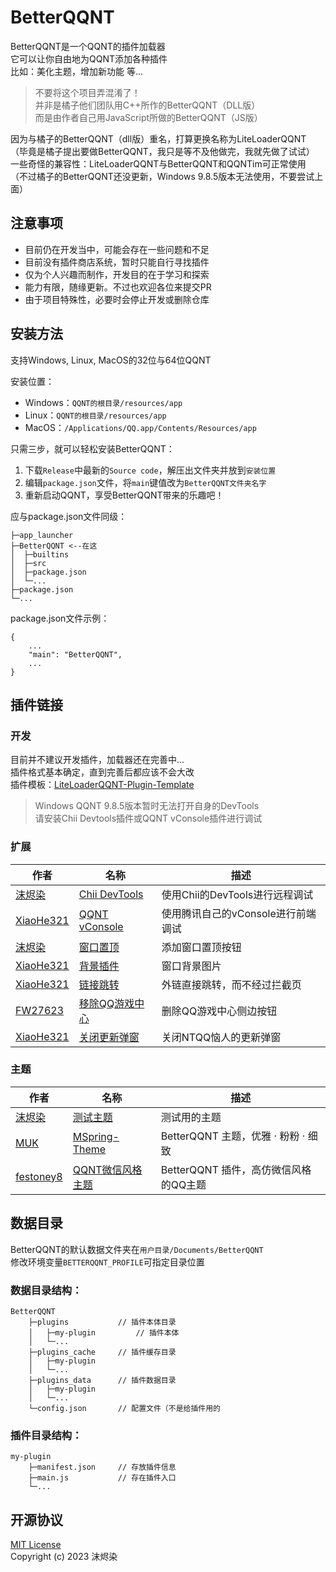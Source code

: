 # BetterQQNT

BetterQQNT是一个QQNT的插件加载器  
它可以让你自由地为QQNT添加各种插件  
比如：美化主题，增加新功能 等...

> 不要将这个项目弄混淆了！  
> 并非是橘子他们团队用C++所作的BetterQQNT（DLL版）  
> 而是由作者自己用JavaScript所做的BetterQQNT（JS版）

因为与橘子的BetterQQNT（dll版）重名，打算更换名称为LiteLoaderQQNT  
（毕竟是橘子提出要做BetterQQNT，我只是等不及他做完，我就先做了试试）  
一些奇怪的兼容性：LiteLoaderQQNT与BetterQQNT和QQNTim可正常使用  
（不过橘子的BetterQQNT还没更新，Windows 9.8.5版本无法使用，不要尝试上面）


## 注意事项

- 目前仍在开发当中，可能会存在一些问题和不足
- 目前没有插件商店系统，暂时只能自行寻找插件
- 仅为个人兴趣而制作，开发目的在于学习和探索
- 能力有限，随缘更新。不过也欢迎各位来提交PR
- 由于项目特殊性，必要时会停止开发或删除仓库


## 安装方法

支持Windows, Linux, MacOS的32位与64位QQNT

安装位置：
- Windows：`QQNT的根目录/resources/app`
- Linux：`QQNT的根目录/resources/app`
- MacOS：`/Applications/QQ.app/Contents/Resources/app`

只需三步，就可以轻松安装BetterQQNT：
1. 下载`Release`中最新的`Source code`，解压出文件夹并放到`安装位置`
2. 编辑`package.json`文件，将`main`键值改为`BetterQQNT文件夹名字`
3. 重新启动QQNT，享受BetterQQNT带来的乐趣吧！

应与package.json文件同级：

```
├─app_launcher
├─BetterQQNT <--在这
│  ├─builtins
│  ├─src
│  ├─package.json
│  └─...
├─package.json
└─...

```

package.json文件示例：
```
{
    ...
    "main": "BetterQQNT",
    ...
}
```


## 插件链接

### 开发

目前并不建议开发插件，加载器还在完善中...  
插件格式基本确定，直到完善后都应该不会大改  
插件模板：[LiteLoaderQQNT-Plugin-Template](https://github.com/mo-jinran/LiteLoaderQQNT-Plugin-Template)

> Windows QQNT 9.8.5版本暂时无法打开自身的DevTools  
> 请安装Chii Devtools插件或QQNT vConsole插件进行调试  


### 扩展

| 作者                                   | 名称                                                              | 描述                               |
| -------------------------------------- | ----------------------------------------------------------------- | ---------------------------------- |
| [沫烬染](https://github.com/mo-jinran) | [Chii DevTools](https://github.com/mo-jinran/chii-devtools)       | 使用Chii的DevTools进行远程调试     |
| [XiaoHe321](https://github.com/xh321)  | [QQNT vConsole](https://github.com/xh321/BetterQQNT-VConsole)     | 使用腾讯自己的vConsole进行前端调试 |
| [沫烬染](https://github.com/mo-jinran) | [窗口置顶](https://github.com/mo-jinran/window-on-top)            | 添加窗口置顶按钮                   |
| [XiaoHe321](https://github.com/xh321)  | [背景插件](https://github.com/xh321/BetterQQNT-Background-Plugin) | 窗口背景图片                       |
| [XiaoHe321](https://github.com/xh321)  | [链接跳转](https://github.com/xh321/BetterQQNT-Directly-Jump)     | 外链直接跳转，而不经过拦截页       |
| [FW27623](https://github.com/xh321)    | [移除QQ游戏中心](https://github.com/FW27623/remove_qqgame_center) | 删除QQ游戏中心侧边按钮             |
| [XiaoHe321](https://github.com/xh321)  | [关闭更新弹窗](https://github.com/xh321/BetterQQNT-Kill-Update)   | 关闭NTQQ恼人的更新弹窗             |


### 主题

| 作者                                      | 名称                                                                     | 描述                                  |
| ----------------------------------------- | ------------------------------------------------------------------------ | ------------------------------------- |
| [沫烬染](https://github.com/mo-jinran)    | [测试主题](https://github.com/mo-jinran/test-theme)                      | 测试用的主题                          |
| [MUK](https://github.com/MUKAPP)          | [MSpring-Theme](https://github.com/MUKAPP/BetterQQNT-MSpring-Theme)      | BetterQQNT 主题，优雅 · 粉粉 · 细致   |
| [festoney8](https://github.com/festoney8) | [QQNT微信风格主题](https://github.com/festoney8/BetterQQNT-Wechat-Theme) | BetterQQNT 插件，高仿微信风格的QQ主题 |


## 数据目录

BetterQQNT的默认数据文件夹在`用户目录/Documents/BetterQQNT`  
修改环境变量`BETTERQQNT_PROFILE`可指定目录位置

### 数据目录结构：
```
BetterQQNT
    ├─plugins           // 插件本体目录
    │   ├─my-plugin         // 插件本体
    │   └─...
    ├─plugins_cache     // 插件缓存目录
    │   ├─my-plugin
    │   └─...
    ├─plugins_data      // 插件数据目录
    │   ├─my-plugin
    │   └─...
    └─config.json       // 配置文件（不是给插件用的
```

### 插件目录结构：
```
my-plugin
    ├─manifest.json     // 存放插件信息
    ├─main.js           // 存在插件入口
    └─...
```


## 开源协议

[MIT License](./LICENSE)  
Copyright (c) 2023 沫烬染
